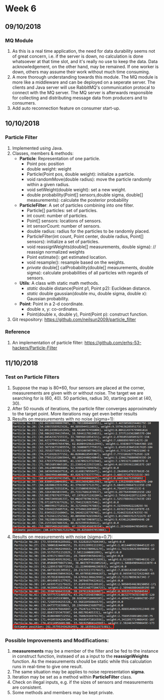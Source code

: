 # Week 6
## 09/10/2018
### MQ Module
1. As this is a real time application, the need for data durability seems not of great concern, i.e. if the server is down, no calculation is done whatsoever at that time slot, and it's really no use to keep the data. Data acknowledgement, on the other hand, may be remained. If one worker is down, others may assume their work without much time consuming.
2. A more thorough understanding towards this module. The MQ module is more like a middleware and can be deployed on a seperate server. The clients and Java server will use RabbitMQ's communication protocal to connect with the MQ server. The MQ server is afterwards responsible for collecting and distributing message data from producers and to consumers.
3. Add auto reconnection feature on consumer start-up.

## 10/10/2018
### Particle Filter
1. Implemented using Java.
2. Classes, members & methods: 
    * **Particle**: Representation of one particle.
      + Point pos: position
      + double weight: weight
      + Particle(Point pos, double weight): initialize a particle.
      + void randomMove(double radius): move the particle randomly within a given radius.
      + void setWeight(double weight): set a new weight.
      + double probability(Point[] sensors,double sigma, double[] measurements): calculate the posterior probability
    * **ParticleFilter**: A set of particles combining into one filter.
      + Particle[] particles: set of particles.
      + int count: number of particles.
      + Point[] sensors: locations of sensors.
      + int sensorCount: number of sensors.
      + double radius: radius for the particles to be randomly placed.
      + ParticleFilter(int count, Point center, double radius, Point[] sensors): initialize a set of particles.
      + void reassignWeights(double[] measurements, double sigma): // reassign normalized weights
      + Point estimate(): get estimated location.
      + void resample(): resample based on the weights.
      + *private* double[] calProbability(double[] measurements, double sigma): calculate probabilities of all particles with regards of sensors.
    * **Utils**: A class with static math methods.
      + *static* double distance(Point p1, Point p2): Euclidean distance.
      + *static* double gaussian(double mu, double sigma, double x): Gaussian probability.
    * **Point**: Point in a 2-d coordinate.
      + double x, y: co-ordinates.
      + Point(double x, double y), Point(Point p): construct function.
3. Git respository: https://github.com/neilsun2009/particle_filter

### Reference
1. An implementation of particle filter: https://github.com/erhs-53-hackers/Particle-Filter

## 11/10/2018
### Test on Particle Filters
1. Suppose the map is 80*60, four sensors are placed at the corner, measurements are given with or without noise. The target we are searching for is (60, 40). 50 particles, radius 30, starting point at (40, 30).
2. After 50 rounds of iterations, the particle filter converges approximately to the target point. More iterations may get even better results
3. Results on measurements with no noise (sigma=1):
![ALT TXT](./images/20181011-01.png)
4. Results on measurements with noise (sigma=0.7):
![ALT TXT](./images/20181011-02.png)

### Possible Improvements and Modifications:
1. **measurements** may be a member of the filter and be fed to the instance in construct function, insteaed of as a input to the **reassignWeights** function. As the measurements should be static while this calculation runs in real-time to give one result.
2. The same situation may be applies to noise representation **sigma**.
3. Iteration may be set as a method within **ParticleFilter** class.
4. Check on illegal inputs, e.g. if the sizes of sensors and measurements are consistent.
5. Some methods and members may be kept private.